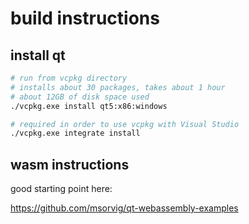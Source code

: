 # build instructions

## install qt

```bash
# run from vcpkg directory
# installs about 30 packages, takes about 1 hour
# about 12GB of disk space used
./vcpkg.exe install qt5:x86:windows

# required in order to use vcpkg with Visual Studio
./vcpkg.exe integrate install
```

## wasm instructions

good starting point here:

https://github.com/msorvig/qt-webassembly-examples
